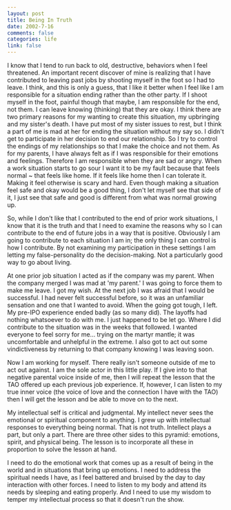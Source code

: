 ```yaml
--- 
layout: post
title: Being In Truth
date: 2002-7-16
comments: false
categories: life
link: false
---
```

I know that I tend to run back to old, destructive, behaviors when I feel threatened. An important recent discover of mine is realizing that I have contributed to leaving past jobs by shooting myself in the foot so I had to leave. I think, and this is only a guess, that I like it better when I feel like I am responsible for a situation ending rather than the other party. If I shoot myself in the foot, painful though that maybe, I am responsible for the end, not them. I can leave knowing (thinking) that they are okay. I think there are two primary reasons for my wanting to create this situation, my upbringing and my sister's death. I have put most of my sister issues to rest, but I think a part of me is mad at her for ending the situation without my say so. I didn't get to participate in her decision to end our relationship. So I try to control the endings of my relationships so that I make the choice and not them. As for my parents, I have always felt as if I was responsible for their emotions and feelings. Therefore I am responsible when they are sad or angry. When a work situation starts to go sour I want it to be my fault because that feels normal ~ that feels like home. If it feels like home then I can tolerate it. Making it feel otherwise is scary and hard. Even though making a situation feel safe and okay would be a good thing, I don't let myself see that side of it, I just see that safe and good is different from what was normal growing up.

So, while I don't like that I contributed to the end of prior work situations, I know that it is the truth and that I need to examine the reasons why so I can contribute to the end of future jobs in a way that is positive. Obviously I am going to contribute to each situation I am in; the only thing I can control is how I contribute. By not examining my participation in these settings I am letting my false-personality do the decision-making. Not a particularly good way to go about living.

At one prior job situation I acted as if the company was my parent. When the company merged I was mad at 'my parent.' I was going to force them to make me leave. I got my wish. At the next job I was afraid that I would be successful. I had never felt successful before, so it was an unfamiliar sensation and one that I wanted to avoid. When the going got tough, I left. My pre-IPO experience ended badly (as so many did). The layoffs had nothing whatsoever to do with me. I just happened to be let go. Where I did contribute to the situation was in the weeks that followed. I wanted everyone to feel sorry for me... trying on the martyr mantle; it was uncomfortable and unhelpful in the extreme. I also got to act out some vindictiveness by returning to that company knowing I was leaving soon.

Now I am working for myself. There really isn't someone outside of me to act out against. I am the sole actor in this little play. If I give into to that negative parental voice inside of me, then I will repeat the lesson that the TAO offered up each previous job experience. If, however, I can listen to my true inner voice (the voice of love and the connection I have with the TAO) then I will get the lesson and be able to move on to the next.

My intellectual self is critical and judgmental. My intellect never sees the emotional or spiritual component to anything. I grew up with intellectual responses to everything being normal. That is not truth. Intellect plays a part, but only a part. There are three other sides to this pyramid: emotions, spirit, and physical being. The lesson is to incorporate all these in proportion to solve the lesson at hand.

I need to do the emotional work that comes up as a result of being in the world and in situations that bring up emotions. I need to address the spiritual needs I have, as I feel battered and bruised by the day to day interaction with other forces. I need to listen to my body and attend its needs by sleeping and eating properly. And I need to use my wisdom to temper my intellectual process so that it doesn't run the show.
